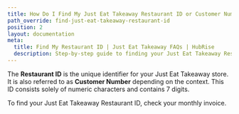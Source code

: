 ```yaml
---
title: How Do I Find My Just Eat Takeaway Restaurant ID or Customer Number?
path_override: find-just-eat-takeaway-restaurant-id
position: 2
layout: documentation
meta:
  title: Find My Restaurant ID | Just Eat Takeaway FAQs | HubRise
  description: Step-by-step guide to finding your Just Eat Takeaway Restaurant ID. This ID is necessary for connecting your Just Eat Takeaway store to HubRise and your EPOS.
---
```


The **Restaurant ID** is the unique identifier for your Just Eat Takeaway store. It is also referred to as **Customer Number** depending on the context. This ID consists solely of numeric characters and contains 7 digits.

To find your Just Eat Takeaway Restaurant ID, check your monthly invoice.
